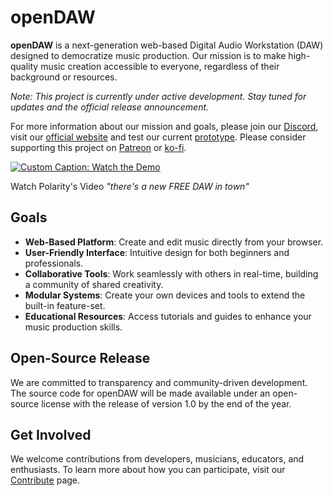 # openDAW

**openDAW** is a next-generation web-based Digital Audio Workstation (DAW) designed to democratize music production. Our mission is to make high-quality music creation accessible to everyone, regardless of their background or resources.

*Note: This project is currently under active development. Stay tuned for updates and the official release announcement.*

For more information about our mission and goals, please join our [Discord](https://discord.gg/B3C664wn), visit our [official website](https://opendaw.org) and test our current [prototype](https://opendaw.studio/). Please consider supporting this project on [Patreon](https://www.patreon.com/join/openDAW) or [ko-fi](https://ko-fi.com/opendaw).

[![Custom Caption: Watch the Demo](https://img.youtube.com/vi/VPTXeJY6Eaw/0.jpg)](https://www.youtube.com/watch?v=VPTXeJY6Eaw)

Watch Polarity's Video *"there's a new FREE DAW in town"*

## Goals

- **Web-Based Platform**: Create and edit music directly from your browser.
- **User-Friendly Interface**: Intuitive design for both beginners and professionals.
- **Collaborative Tools**: Work seamlessly with others in real-time, building a community of shared creativity.
- **Modular Systems**: Create your own devices and tools to extend the built-in feature-set.
- **Educational Resources**: Access tutorials and guides to enhance your music production skills.

## Open-Source Release

We are committed to transparency and community-driven development. The source code for openDAW will be made available under an open-source license with the release of version 1.0 by the end of the year.

## Get Involved

We welcome contributions from developers, musicians, educators, and enthusiasts. To learn more about how you can participate, visit our [Contribute](https://opendaw.org/contribute) page.
